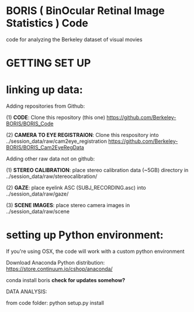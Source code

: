 BORIS ( BinOcular Retinal Image Statistics ) Code
===================

code for analyzing the Berkeley dataset of visual movies

GETTING SET UP
===================

linking up data:
===================

Adding repositories from Github:

(1) **CODE**: Clone this repository (this one)
	https://github.com/Berkeley-BORIS/BORIS_Code

(2) **CAMERA TO EYE REGISTRAION**: Clone this respository into ../session_data/raw/cam2eye_registration
	https://github.com/Berkeley-BORIS/BORIS_Cam2EyeRegData
	
Adding other raw data not on github:

(1) **STEREO CALIBRATION**: place stereo calibration data (~5GB) directory in ../session_data/raw/stereocalibration/

(2) **GAZE**: place eyelink ASC (SUBJ_RECORDING.asc) into ../session_data/raw/gaze/

(3) **SCENE IMAGES**: place stereo camera images in ../session_data/raw/scene

setting up Python environment:
===================

If you're using OSX, the code will work with a custom python environment

Download Anaconda Python distribution:
https://store.continuum.io/cshop/anaconda/

conda install boris
**check for updates somehow?**

DATA ANALYSIS:

from code folder: python setup.py install



